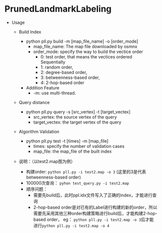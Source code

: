 # PrunedLandmarkLabeling

* Usage
  * Build Index
    * python pll.py build -m [map_file_name] -o [order_mode]
      * map_file_name: The map file downloaded by osmnx
      * order_mode: specify the way to build the vectice order
        * 0: test order, that means the vectices ordered Sequentially
        * 1: random order, 
        * 2: degree-based order,
        * 3: betweenness-based order,
        * 4: 2-hop-based order
    * Addition Feature
      * -m: use multi-thread.
  * Query distance
    * python pll.py query -s [src_vertex] -t [target_vectex]
      * src_vertex: the source vertex of the query
      * target_vectex: the target vertex of the query
  * Algorithm Validation
    * python pll.py test -t [times] -m [map_file]
      * times: specify the number of validation cases
      * map_file: the map_file of the built index

  * 说明：（以test2.map图为例）
    * 构建order: `python pll.py -i test2.map -o 3`   (这里的3是代表betweenness-based order)
    * 100000次查询： `pyhon test_query.py -i test2.map`  
    * 顺序问题： 
      * 需要先build后，此时ppl.idx文件写入了正确的index，才能进行查询
      * 2-hop-based order是对已有的Label进行构建的新的order，所以需要先采用其他三种order构建策略进行build后，才能构建2-hop-based order， eg： `python pll.py -i test2.map -o 3`后才能进行`python pll.py -i test2.map -o 4`